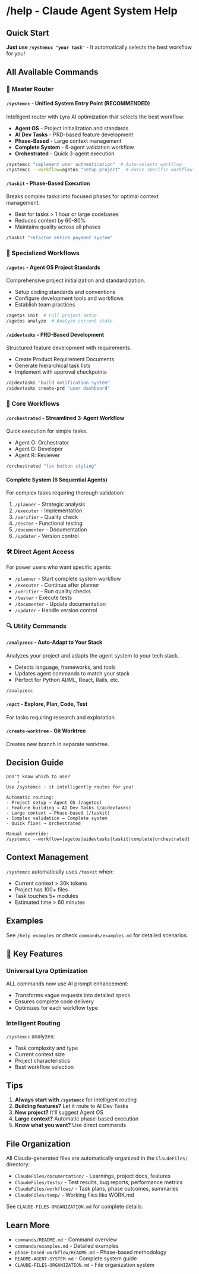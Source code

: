 # /help - Claude Agent System Help

## Quick Start

**Just use `/systemcc "your task"`** - It automatically selects the best workflow for you!

## All Available Commands

### 🎯 Master Router

#### `/systemcc` - Unified System Entry Point (RECOMMENDED)
Intelligent router with Lyra AI optimization that selects the best workflow:
- **Agent OS** - Project initialization and standards
- **AI Dev Tasks** - PRD-based feature development
- **Phase-Based** - Large context management
- **Complete System** - 6-agent validation workflow
- **Orchestrated** - Quick 3-agent execution

```bash
/systemcc "implement user authentication"  # Auto-selects workflow
/systemcc --workflow=agetos "setup project"  # Force specific workflow
```

#### `/taskit` - Phase-Based Execution
Breaks complex tasks into focused phases for optimal context management.
- Best for tasks > 1 hour or large codebases
- Reduces context by 60-80%
- Maintains quality across all phases

```bash
/taskit "refactor entire payment system"
```

### 🚀 Specialized Workflows

#### `/agetos` - Agent OS Project Standards
Comprehensive project initialization and standardization.
- Setup coding standards and conventions
- Configure development tools and workflows
- Establish team practices

```bash
/agetos init  # Full project setup
/agetos analyze  # Analyze current state
```

#### `/aidevtasks` - PRD-Based Development
Structured feature development with requirements.
- Create Product Requirement Documents
- Generate hierarchical task lists
- Implement with approval checkpoints

```bash
/aidevtasks "build notification system"
/aidevtasks create-prd "user dashboard"
```

### 🔧 Core Workflows

#### `/orchestrated` - Streamlined 3-Agent Workflow
Quick execution for simple tasks.
- Agent O: Orchestrator
- Agent D: Developer  
- Agent R: Reviewer

```bash
/orchestrated "fix button styling"
```

#### Complete System (6 Sequential Agents)
For complex tasks requiring thorough validation:
1. `/planner` - Strategic analysis
2. `/executer` - Implementation
3. `/verifier` - Quality check
4. `/tester` - Functional testing
5. `/documenter` - Documentation
6. `/updater` - Version control

### 🛠️ Direct Agent Access

For power users who want specific agents:
- `/planner` - Start complete system workflow
- `/executer` - Continue after planner
- `/verifier` - Run quality checks
- `/tester` - Execute tests
- `/documenter` - Update documentation
- `/updater` - Handle version control

### 🔍 Utility Commands

#### `/analyzecc` - Auto-Adapt to Your Stack
Analyzes your project and adapts the agent system to your tech stack.
- Detects language, frameworks, and tools
- Updates agent commands to match your stack
- Perfect for Python AI/ML, React, Rails, etc.

```bash
/analyzecc
```

#### `/epct` - Explore, Plan, Code, Test
For tasks requiring research and exploration.

#### `/create-worktree` - Git Worktree
Creates new branch in separate worktree.

## Decision Guide

```
Don't know which to use?
    ↓
Use /systemcc - it intelligently routes for you!

Automatic routing:
- Project setup → Agent OS (/agetos)
- Feature building → AI Dev Tasks (/aidevtasks) 
- Large context → Phase-based (/taskit)
- Complex validation → Complete system
- Quick fixes → Orchestrated

Manual override:
/systemcc --workflow=[agetos|aidevtasks|taskit|complete|orchestrated]
```

## Context Management

`/systemcc` automatically uses `/taskit` when:
- Current context > 30k tokens
- Project has 100+ files
- Task touches 5+ modules
- Estimated time > 60 minutes

## Examples

See `/help examples` or check `commands/examples.md` for detailed scenarios.

## 🎯 Key Features

### Universal Lyra Optimization
ALL commands now use AI prompt enhancement:
- Transforms vague requests into detailed specs
- Ensures complete code delivery
- Optimizes for each workflow type

### Intelligent Routing
`/systemcc` analyzes:
- Task complexity and type
- Current context size
- Project characteristics
- Best workflow selection

## Tips

1. **Always start with `/systemcc`** for intelligent routing
2. **Building features?** Let it route to AI Dev Tasks
3. **New project?** It'll suggest Agent OS
4. **Large context?** Automatic phase-based execution
5. **Know what you want?** Use direct commands

## File Organization

All Claude-generated files are automatically organized in the `ClaudeFiles/` directory:
- `ClaudeFiles/documentation/` - Learnings, project docs, features
- `ClaudeFiles/tests/` - Test results, bug reports, performance metrics
- `ClaudeFiles/workflows/` - Task plans, phase outcomes, summaries
- `ClaudeFiles/temp/` - Working files like WORK.md

See `CLAUDE-FILES-ORGANIZATION.md` for complete details.

## Learn More

- `commands/README.md` - Command overview
- `commands/examples.md` - Detailed examples
- `phase-based-workflow/README.md` - Phase-based methodology
- `README-AGENT-SYSTEM.md` - Complete system guide
- `CLAUDE-FILES-ORGANIZATION.md` - File organization system